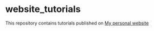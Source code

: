 # website_tutorials
This repository contains tutorials published on [My personal website](https://jlealtru.github.io/)
